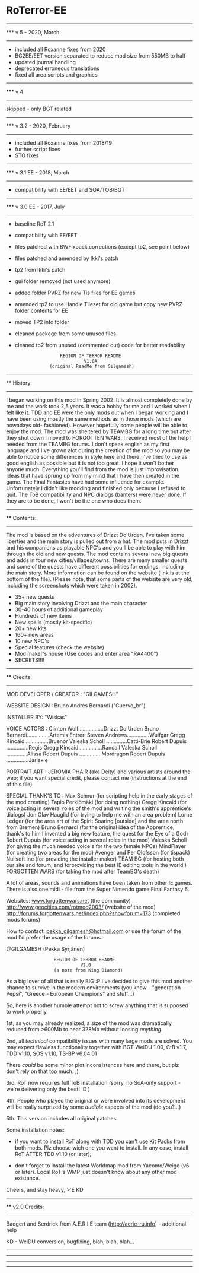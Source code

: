 # RoTerror-EE

********************************************
*** v 5 - 2020, March
********************************************
- included all Roxanne fixes from 2020
- BG2EE/EET version separated to reduce mod size from 550MB to half
- updated journal handling
- deprecated erroneous translations
- fixed all area scripts and graphics
********************************************
*** v 4 
********************************************
skipped - only BGT related 
********************************************
*** v 3.2 - 2020, February
********************************************
- included all Roxanne fixes from 2018/19
- further script fixes
- STO fixes
********************************************
*** v 3.1 EE - 2018, March
********************************************
- compatibility with EE/EET and SOA/TOB/BGT

********************************************
*** v 3.0 EE - 2017, July
********************************************
- baseline RoT 2.1
- compatibility with EE/EET
- files patched with BWFixpack corrections (except tp2, see point below)
- files patched and amended by Ikki's patch
- tp2 from Ikki's patch
- gui folder removed (not used anymore)
- added folder PVRZ for new Tis files for EE games
- amended tp2 to use Handle Tileset for old game but copy new PVRZ folder contents for EE
- moved TP2 into folder
- cleaned package from some unused files
- cleaned tp2 from unused (commented out) code for better readability

                       REGION OF TERROR README
                                V1.0A
                   (original ReadMe from Gilgamesh)

*******************************************************************************
**  History:
*******************************************************************************
 I began working on this mod in Spring 2002. It is almost completely done
by me and the work took 2,5 years. It was a hobby for me and I worked
when I felt like it.
 TDD and EE were the only mods out when I began working and I have been
using mostly the same methods as in those mods (which are nowadays old-
fashioned). However hopefully some people will be able to enjoy the mod.
 The mod was sheltered by TEAMBG for a long time but after they shut
down I moved to FORGOTTEN WARS. I received most of the help I needed from
the TEAMBG forums.
 I don't speak english as my first language and I've grown alot during the
creation of the mod so you may be able to notice some differences in style
here and there. I've tried to use as good english as possible but it is
not too great. I hope it won't bother anyone much.
 Everything you'll find from the mod is just improvisation. Ideas that
have sprung up from my mind that I have then created in the game. The
Final Fantasies have had some influence for example.
 Unfortunately I didn't like modding and finished only because I refused
to quit. The ToB compatibility and NPC dialogs (banters) were never done.
If they are to be done, I won't be the one who does them.


*******************************************************************************
**  Contents:
*******************************************************************************
The mod is based on the adventures of Drizzt Do'Urden. I've taken some
liberties and the main story is pulled out from a hat. The mod puts in
Drizzt and his companions as playable NPC's and you'll be able to play
with him through the old and new quests. The mod contains several new
big quests and adds in four new cities/villages/towns. There are many
smaller quests and some of the quests have different possibilities for
endings, including the main story. More information can be found on the
website (link is at the bottom of the file).
(Please note, that some parts of the website are very old, including the
screenshots which were taken in 2002).

* 35+ new quests
* Big main story involving Drizzt and the main character
* 30-40 hours of additional gameplay
* Hundreds of new items
* New spells (mostly kit-specific)
* 20+ new kits
* 160+ new areas
* 10 new NPC's
* Special features (check the website)
* Mod maker's house (Use codes and enter area "RA4400")
* SECRETS!!!!


*******************************************************************************
**  Credits:
*******************************************************************************
MOD DEVELOPER / CREATOR : "GILGAMESH"

WEBSITE DESIGN : Bruno Andrés Bernardi ("Cuervo_br")

INSTALLER BY: "Wiskas"

VOICE ACTORS :
Clinton Wolf.................Drizzt Do'Urden
Bruno Bernardi...............Artemis Entreri
Steven Andrews...............Wulfgar
Gregg Kincaid ...............Bruenor
Valeska Scholl ..............Catti-Brie
Robert Dupuis ...............Regis
Gregg Kincaid ...............Randall
Valeska Scholl ..............Alissa
Robert Dupuis ...............Mordragon
Robert Dupuis ...............Jarlaxle


PORTRAIT ART : JEROMIA PHAIR (aka Deity) and various artists around the web;
if you want special credit, please contact me (instructions at the end of
this file)


SPECIAL THANK'S TO :
Max Schnur (for scripting help in the early stages of the mod creating)
Tapio Perkiömäki (for doing nothing)
Gregg Kincaid (for voice acting in several roles of the mod and writing the smith's apprentice's dialogs)
Jon Olav Hauglid (for trying to help me with an area problem)
Lorne Ledger (for the area art of the Spirit Soaring [outside] and the area north from Bremen)
Bruno Bernardi (for the original idea of the Apprentice, thank's to him I invented a big new feature, the quest for the Eye of a God)
Robert Dupuis (for voice acting in several roles in the mod)
Valeska Scholl (for giving the much needed voice's for the two female NPCs)
MindFlayer (for creating two areas for the mod)
Avenger and Per Olofsson (for tispack)
Nullsoft Inc (for providing the installer maker)
TEAM BG (for hosting both our site and forum, and forproviding the best IE editing tools in the world!)
FORGOTTEN WARS (for taking the mod after TeamBG's death)


A lot of areas, sounds and animations have been taken from other IE games.
There is also one midi - file from the Super Nintendo game Final Fantasy 6.


Websites:
www.forgottenwars.net (the community)
http://www.geocities.com/rotmod2003/ (website of the mod)
http://forums.forgottenwars.net/index.php?showforum=173 (completed mods forums)


How to contact:
pekka_gilgamesh@hotmail.com
or use the forum of the mod
I'd prefer the usage of the forums.

@GILGAMESH (Pekka Syrjänen)

                      REGION OF TERROR README
                                V2.0
                      (a note from King Diamond)


As a big lover of all that is really BIG :P I've decided to give this mod
another chance to survive in the modern environments (you know -
"generation Pepsi", "Greece - European Champions" and stuff...)

So, here is another humble attempt not to screw anything that is supposed to work
properly.

1st, as you may already realized, a size of the mod was dramatically reduced
from >600Mb to near 328Mb without loosing *anything*.

2nd, all *technical* compatibility issues with many large mods are
solved. You may expect flawless functionality together with BGT-WeiDU 1.00,
CtB v1.7, TDD v1.10, SOS v1.10, TS-BP v6.04.01

There *could* be some minor plot inconsistences here and there, but plz don't
rely on that too much. ;)

3rd. RoT now requires full ToB installation (sorry, no SoA-only support - we're
delivering only the best! :D )

4th. People who played the original or were involved into its development will be
really surprized by some *audible* aspects of the mod (do you?...)

5th. This version includes all original patches.




Some installation notes:

 - if you want to install RoT along with TDD you can't use Kit Packs from both mods.
   Plz choose wich one you want to install. In any case, install RoT AFTER TDD v1.10
   (or later);

 - don't forget to install the latest Worldmap mod from Yacomo/Weigo (v6 or later). 
   Local RoT's WMP just doesn't know about any other mod existance.




Cheers,
and stay heavy,       >:E
               KD

*******************************************************************************
** v2.0 Credits:
*******************************************************************************
  Badgert and
  Serdrick from A.E.R.I.E team (http://aerie-ru.info) - additional help

  KD - WeiDU conversion, bugfixing, blah, blah, blah...

*******************************************************************************
*******************************************************************************
*******************************************************************************
*******************************************************************************
